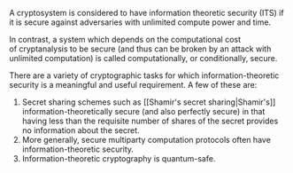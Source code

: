 A cryptosystem is considered to have information theoretic security (ITS) if it is secure against adversaries with unlimited compute power and time.

In contrast, a system which depends on the computational cost of cryptanalysis to be secure (and thus can be broken by an attack with unlimited computation) is called computationally, or conditionally, secure.

There are a variety of cryptographic tasks for which information-theoretic security is a meaningful and useful requirement. A few of these are:

1. Secret sharing schemes such as [[Shamir's secret sharing|Shamir's]] information-theoretically secure (and also perfectly secure) in that having less than the requisite number of shares of the secret provides no information about the secret.
2. More generally, secure multiparty computation protocols often have information-theoretic security.
3. Information-theoretic cryptography is quantum-safe.